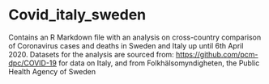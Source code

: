 # Covid_italy_sweden
Contains an R Markdown file with an analysis on cross-country comparison of Coronavirus cases and deaths in Sweden and Italy up until 6th April 2020. Datasets for the analysis are sourced from: https://github.com/pcm-dpc/COVID-19 for data on Italy, and from Folkhälsomyndigheten, the Public Health Agency of Sweden
